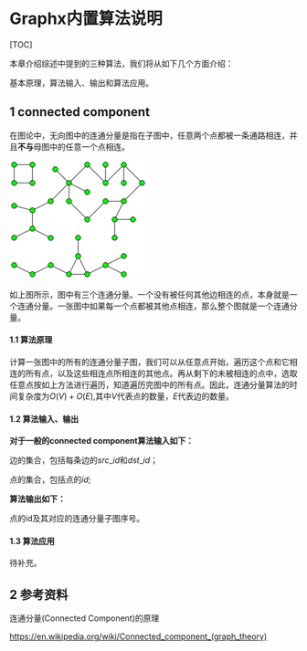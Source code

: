 # Graphx内置算法说明

[TOC]



本章介绍综述中提到的三种算法，我们将从如下几个方面介绍：

基本原理，算法输入、输出和算法应用。



## 1 connected component



在图论中，无向图中的连通分量是指在子图中，任意两个点都被一条通路相连，并且**不与**母图中的任意一个点相连。

![connected_component](../img/connected_component.png)

如上图所示，图中有三个连通分量。一个没有被任何其他边相连的点，本身就是一个连通分量。一张图中如果每一个点都被其他点相连，那么整个图就是一个连通分量。



#### 1.1 算法原理



计算一张图中的所有的连通分量子图，我们可以从任意点开始，遍历这个点和它相连的所有点，以及这些相连点所相连的其他点。再从剩下的未被相连的点中，选取任意点按如上方法进行遍历，知道遍历完图中的所有点。因此，连通分量算法的时间复杂度为$O(V)+O(E)$,其中$V$代表点的数量，$E$代表边的数量。



#### 1.2 算法输入、输出



**对于一般的connected component算法输入如下：**

边的集合，包括每条边的$src\_id$和$dst\_id$；

点的集合，包括点的$id$;

**算法输出如下：**

点的id及其对应的连通分量子图序号。



#### 1.3 算法应用



待补充。





## 2 参考资料

连通分量(Connected Component)的原理

https://en.wikipedia.org/wiki/Connected_component_(graph_theory)